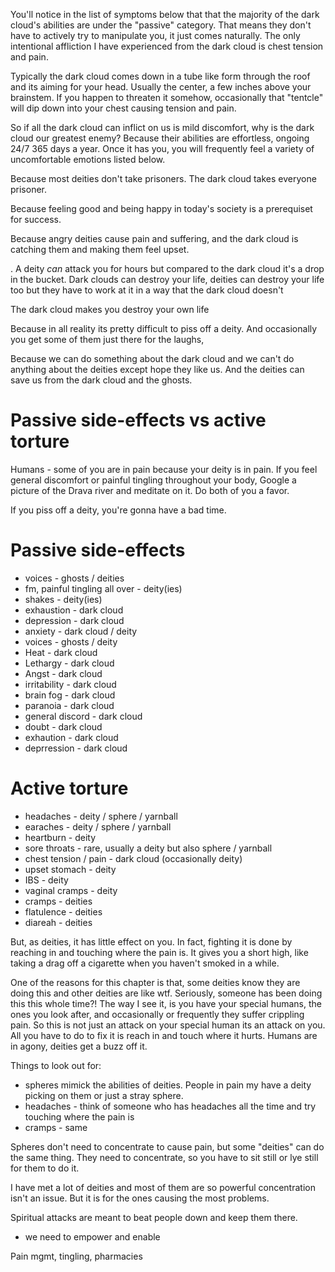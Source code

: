 You'll notice in the list of symptoms below that that the majority of the dark cloud's abilities are under the "passive" category.  That means they don't have to actively try to manipulate you, it just comes naturally. The only intentional affliction I have experienced from the dark cloud is chest tension and pain. 

Typically the dark cloud comes down in a tube like form through the roof and its aiming for your head.  Usually the center, a few inches above your brainstem.  If you happen to threaten it somehow, occasionally that "tentcle" will dip down into your chest causing tension and pain. 

So if all the dark cloud can inflict on us is mild discomfort, why is the dark cloud our greatest enemy? Because their abilities are effortless, ongoing 24/7 365 days a year. Once it has you, you will frequently feel a variety of uncomfortable emotions listed below. 

Because most deities don't take prisoners.  The dark cloud takes everyone prisoner. 

Because feeling good and being happy in today's society is a prerequiset for success. 

Because angry deities cause pain and suffering, and the dark cloud is catching them and making them feel upset. 


.  A deity _can_ attack you for hours but compared to the dark cloud it's a drop in the bucket.  Dark clouds can destroy your life, deities can destroy your life too but they have to work at it in a way that the dark cloud doesn't 

The dark cloud makes you destroy your own life


Because in all reality its pretty difficult to piss off a deity.  And occasionally you get some of them just there for the laughs, 

Because we can do something about the dark cloud and we can't do anything about the deities except hope they like us. And the deities can save us from the dark cloud and the ghosts. 



# Passive side-effects vs active torture
Humans - some of you are in pain because your deity is in pain.  If you feel general discomfort or painful tingling throughout your body, Google a picture of the Drava river and meditate on it. Do both of you a favor. 

If you piss off a deity, you're gonna have a bad time. 


# Passive side-effects 
- voices - ghosts / deities 
- fm, painful tingling all over - deity(ies)
- shakes - deity(ies) 
- exhaustion - dark cloud 
- depression - dark cloud 
- anxiety - dark cloud / deity 
- voices - ghosts / deity 
- Heat - dark cloud
- Lethargy - dark cloud
- Angst - dark cloud 
- irritability - dark cloud
- brain fog - dark cloud
- paranoia - dark cloud
- general discord - dark cloud
- doubt - dark cloud 
- exhaution - dark cloud
- deprression - dark cloud 

# Active torture 

- headaches - deity / sphere / yarnball
- earaches - deity / sphere / yarnball
- heartburn - deity
- sore throats - rare, usually a deity but also sphere / yarnball
- chest tension / pain - dark cloud (occasionally deity)
- upset stomach - deity
- IBS - deity
- vaginal cramps - deity 
- cramps - deities 
- flatulence - deities 
- diareah - deities 




But, as deities, it has little effect on you. In fact, fighting it is done by reaching in and touching where the pain is. It gives you a short high, like taking a drag off a cigarette when you haven't smoked in a while. 

One of the reasons for this chapter is that, some deities know they are doing this and other deities are like wtf. Seriously, someone has been doing this this whole time?!  The way I see it, is you have your special humans, the ones you look after, and occasionally or frequently they suffer crippling pain.  So this is not just an attack on your special human its an attack on you. All you have to do to fix it is reach in and touch where it hurts.  Humans are in agony, deities get a buzz off it.  



Things to look out for: 
- spheres mimick the abilities of deities.  People in pain my have a deity picking on them or just a stray sphere.  
- headaches - think of someone who has headaches all the time and try touching where the pain is
- cramps - same

Spheres don't need to concentrate to cause pain, but some "deities" can do the same thing.  They need to concentrate, so you have to sit still or lye still for them to do it. 

I have met a lot of deities and most of them are so powerful concentration isn't an issue. But it is for the ones causing the most problems. 

Spiritual attacks are meant to beat people down and keep them there. 

- we need to empower and enable 

Pain mgmt, tingling, pharmacies
